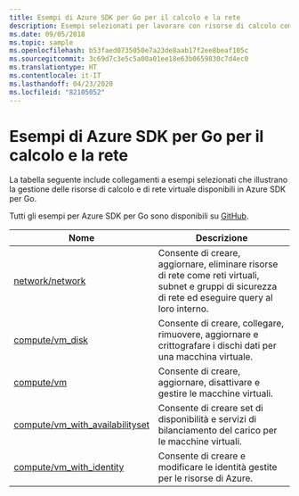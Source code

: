```yaml
---
title: Esempi di Azure SDK per Go per il calcolo e la rete
description: Esempi selezionati per lavorare con risorse di calcolo come macchine virtuali e reti virtuali da Azure SDK per Go.
ms.date: 09/05/2018
ms.topic: sample
ms.openlocfilehash: b53faed0735050e7a23de8aab17f2ee8beaf105c
ms.sourcegitcommit: 3c69d7c3e5c5a00a01ee18e63b0659830c7d4ec0
ms.translationtype: HT
ms.contentlocale: it-IT
ms.lasthandoff: 04/23/2020
ms.locfileid: "82105052"
---
```

# <a name="azure-sdk-for-go-samples-for-compute-and-networking"></a>Esempi di Azure SDK per Go per il calcolo e la rete

La tabella seguente include collegamenti a esempi selezionati che illustrano la gestione delle risorse di calcolo e di rete virtuale disponibili in Azure SDK per Go.

Tutti gli esempi per Azure SDK per Go sono disponibili su [GitHub](https://github.com/Azure-Samples/azure-sdk-for-go-samples).

| Nome | Descrizione |
|------|-------------|
| [network/network](https://github.com/Azure-Samples/azure-sdk-for-go-samples/blob/master/network/network_test.go) | Consente di creare, aggiornare, eliminare risorse di rete come reti virtuali, subnet e gruppi di sicurezza di rete ed eseguire query al loro interno. |
| [compute/vm_disk](https://github.com/Azure-Samples/azure-sdk-for-go-samples/blob/master/compute/vm_disk.go) | Consente di creare, collegare, rimuovere, aggiornare e crittografare i dischi dati per una macchina virtuale. |
| [compute/vm](https://github.com/Azure-Samples/azure-sdk-for-go-samples/blob/master/compute/vm.go) | Consente di creare, aggiornare, disattivare e gestire le macchine virtuali. |
| [compute/vm_with_availabilityset](https://github.com/Azure-Samples/azure-sdk-for-go-samples/blob/master/compute/vm_with_availabilityset.go) | Consente di creare set di disponibilità e servizi di bilanciamento del carico per le macchine virtuali. |
| [compute/vm_with_identity](https://github.com/Azure-Samples/azure-sdk-for-go-samples/blob/master/compute/vm_with_identity.go) | Consente di creare e modificare le identità gestite per le risorse di Azure. | 

